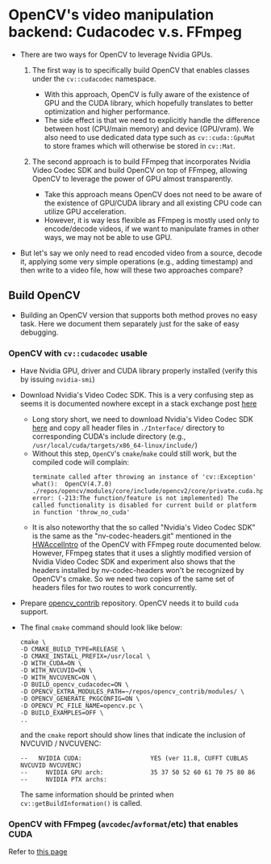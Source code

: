 # OpenCV's video manipulation backend: Cudacodec v.s. FFmpeg

* There are two ways for OpenCV to leverage Nvidia GPUs.

  1. The first way is to specifically build OpenCV that enables classes under
  the `cv::cudacodec` namespace.
      * With this approach, OpenCV is fully aware of the existence of GPU
      and the CUDA library, which hopefully translates to better optimization
      and higher performance.
      * The side effect is that we need to explicitly handle the difference
      between host (CPU/main memory) and device (GPU/vram). We also need to
      use dedicated data type such as `cv::cuda::GpuMat` to store frames
      which will otherwise be stored in `cv::Mat`.

  1. The second approach is to build FFmpeg that incorporates Nvidia Video
  Codec SDK and build OpenCV on top of FFmpeg, allowing OpenCV to leverage
  the power of GPU almost transparently.
      * Take this approach means OpenCV does not need to be aware of the
      existence of GPU/CUDA library and all existing CPU code can utilize
      GPU acceleration.
      * However, it is way less flexible as FFmpeg is mostly used only to
      encode/decode videos, if we want to manipulate frames in other ways,
      we may not be able to use GPU.

* But let's say we only need to read encoded video from a source, decode it,
applying some very simple operations (e.g., adding timestamp) and then write
to a video file, how will these two approaches compare?

## Build OpenCV

* Building an OpenCV version that supports both method proves no easy task.
Here we document them separately just for the sake of easy debugging.

### OpenCV with `cv::cudacodec` usable

* Have Nvidia GPU, driver and CUDA library properly installed (verify this
by issuing `nvidia-smi`)

* Download Nvidia's Video Codec SDK. This is a very confusing step as seems
it is documented nowhere except in a stack exchange post
[here](https://stackoverflow.com/questions/65740367/reading-a-video-on-gpu-using-c-and-cuda)
  * Long story short, we need to download Nvidia's Video Codec SDK
  [here](https://developer.nvidia.com/video-codec-sdk) and copy all header files
  in `./Interface/` directory to corresponding CUDA's include directory
  (e.g., `/usr/local/cuda/targets/x86_64-linux/include/`)
  * Without this step, `OpenCV`'s `cmake`/`make` could still work, but the
  compiled code will complain:
    ```
    terminate called after throwing an instance of 'cv::Exception'
    what():  OpenCV(4.7.0) ./repos/opencv/modules/core/include/opencv2/core/private.cuda.hpp:112: error: (-213:The function/feature is not implemented) The called functionality is disabled for current build or platform in function 'throw_no_cuda'
    ```
  * It is also noteworthy that the so called "Nvidia's Video Codec SDK" is the
  same as the "nv-codec-headers.git" mentioned in the [HWAccelIntro](https://trac.ffmpeg.org/wiki/HWAccelIntro)
  of the OpenCV with FFmpeg route documented below. However, FFmpeg states
  that it uses a slightly modified version of Nvidia Video Codec SDK and
  experiment also shows that the headers installed by nv-codec-headers won't
  be recognized by OpenCV's cmake. So we need two copies of the same set of
  headers files for two routes to work concurrently.

* Prepare [opencv_contrib](https://github.com/opencv/opencv_contrib) repository.
OpenCV needs it to build `cuda` support.

* The final `cmake` command should look like below:

  ```
  cmake \
  -D CMAKE_BUILD_TYPE=RELEASE \
  -D CMAKE_INSTALL_PREFIX=/usr/local \
  -D WITH_CUDA=ON \
  -D WITH_NVCUVID=ON \
  -D WITH_NVCUVENC=ON \
  -D BUILD_opencv_cudacodec=ON \
  -D OPENCV_EXTRA_MODULES_PATH=~/repos/opencv_contrib/modules/ \
  -D OPENCV_GENERATE_PKGCONFIG=ON \
  -D OPENCV_PC_FILE_NAME=opencv.pc \
  -D BUILD_EXAMPLES=OFF \
  ..
  ```
  and the `cmake` report should show lines that indicate the inclusion of NVCUVID / NVCUVENC:
  ```
  --   NVIDIA CUDA:                   YES (ver 11.8, CUFFT CUBLAS NVCUVID NVCUVENC)
  --     NVIDIA GPU arch:             35 37 50 52 60 61 70 75 80 86
  --     NVIDIA PTX archs:
  ```

  The same information should be printed when `cv::getBuildInformation()` is called.


### OpenCV with FFmpeg (`avcodec`/`avformat`/etc) that enables CUDA

Refer to [this page](https://github.com/alex-lt-kong/camera-server/blob/main/helper/build-notes.md)